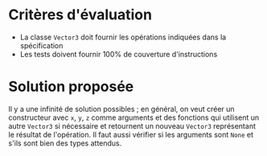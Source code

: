 # Critères d'évaluation

- La classe `Vector3` doit fournir les opérations indiquées dans la spécification
- Les tests doivent fournir 100% de couverture d'instructions


# Solution proposée

Il y a une infinité de solution possibles ; en général, on veut créer un constructeur avec `x`, `y`, `z` comme arguments et des fonctions qui utilisent un autre `Vector3` si nécessaire
et retournent un nouveau `Vector3` représentant le résultat de l'opération.
Il faut aussi vérifier si les arguments sont `None` et s'ils sont bien des types attendus.
